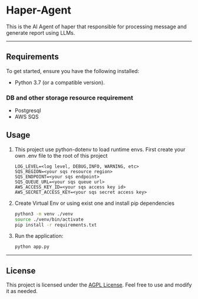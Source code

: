 # Haper-Agent

This is the AI Agent of haper that responsible for processing message and generate report using LLMs.

---


## Requirements

To get started, ensure you have the following installed:

- Python 3.7 (or a compatible version).

### DB and other storage resource requirement

- Postgresql
- AWS SQS

## Usage

1. This project use python-dotenv to load runtime envs. First create your own .env file to the root of this project
   ```text
   LOG_LEVEL=<log level, DEBUG,INFO, WARNING, etc>
   SQS_REGION=<your sqs resource region>
   SQS_ENDPOINT=<your sqs endpoint>
   SQS_QUEUE_URL=<your sqs queue url>
   AWS_ACCESS_KEY_ID=<your sqs access key id>
   AWS_SECRET_ACCESS_KEY=<your sqs secret access key>
   ```

2. Create Virtual Env or using exist one and install pip dependencies
   ```bash
   python3 -m venv ./venv
   source ./venv/bin/activate
   pip install -r requirements.txt
   ```

3. Run the application:

   ```bash
   python app.py
   ```

---

## License

This project is licensed under the [AGPL License](LICENSE). Feel free to use and modify it as needed.
